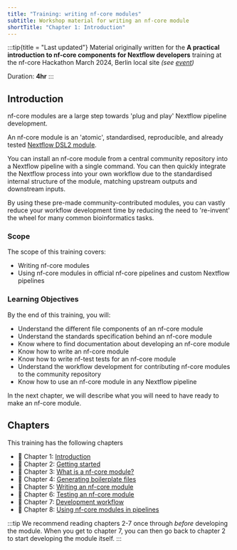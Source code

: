 ```yaml
---
title: "Training: writing nf-core modules"
subtitle: Workshop material for writing an nf-core module
shortTitle: "Chapter 1: Introduction"
---
```


:::tip{title = "Last updated"}
Material originally written for the **A practical introduction to nf-core components for Nextflow developers** training at the nf-core Hackathon March 2024, Berlin local site _(see [event](https://nf-co.re/events/2025/hackathon-march-2025/robert-koch-institute))_

Duration: **4hr**
:::

## Introduction

nf-core modules are a large step towards 'plug and play' Nextflow pipeline development.

An nf-core module is an 'atomic', standardised, reproducible, and already tested [Nextflow DSL2 module](https://www.nextflow.io/docs/latest/module.html).

You can install an nf-core module from a central community repository into a Nextflow pipeline with a single command.
You can then quickly integrate the Nextflow process into your own workflow due to the standardised internal structure of the module, matching upstream outputs and downstream inputs.

By using these pre-made community-contributed modules, you can vastly reduce your workflow development time by reducing the need to 're-invent' the wheel for many common bioinformatics tasks.

### Scope

The scope of this training covers:

- Writing nf-core modules
- Using nf-core modules in official nf-core pipelines and custom Nextflow pipelines

### Learning Objectives

By the end of this training, you will:

- Understand the different file components of an nf-core module
- Understand the standards specification behind an nf-core module
- Know where to find documentation about developing an nf-core module
- Know how to write an nf-core module
- Know how to write nf-test tests for an nf-core module
- Understand the workflow development for contributing nf-core modules to the community repository
- Know how to use an nf-core module in any Nextflow pipeline

In the next chapter, we will describe what you will need to have ready to make an nf-core module.

## Chapters

This training has the following chapters

- 📖 Chapter 1: [Introduction](/docs/tutorials/nf-core_training/writing-nf-core-modules/chapter-1-introduction)
- 📖 Chapter 2: [Getting started](/docs/tutorials/nf-core_training/writing-nf-core-modules/chapter-2-getting-started)
- 📖 Chapter 3: [What is a nf-core module?](/docs/tutorials/nf-core_training/writing-nf-core-modules/chapter-3-what-is-a-nf-core-module)
- 📖 Chapter 4: [Generating boilerplate files](/docs/tutorials/nf-core_training/writing-nf-core-modules/chapter-4-generating-boilerplate-files)
- 📖 Chapter 5: [Writing an nf-core module](/docs/tutorials/nf-core_training/writing-nf-core-modules/chapter-5-writing-an-nf-core-module)
- 📖 Chapter 6: [Testing an nf-core module](/docs/tutorials/nf-core_training/writing-nf-core-modules/chapter-6-testing-an-nf-core-module)
- 📖 Chapter 7: [Development workflow](/docs/tutorials/nf-core_training/writing-nf-core-modules/chapter-7-development-workflow)
- 📖 Chapter 8: [Using nf-core modules in pipelines](/docs/tutorials/nf-core_training/writing-nf-core-modules/chapter-8-using-in-pipelines)

:::tip
We recommend reading chapters 2-7 once through _before_ developing the module.
When you get to chapter 7, you can then go back to chapter 2 to start developing the module itself.
:::
